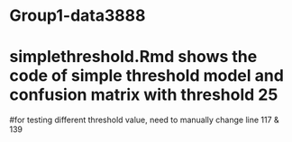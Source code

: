 # Group1-data3888


# simplethreshold.Rmd shows the code of simple threshold model and confusion matrix with threshold 25

#for testing different threshold value, need to manually change line 117 & 139
